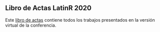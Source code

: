 
## Libro de Actas LatinR 2020

Este [libro de actas]() contiene todos los trabajos presentados en la versión virtual de la conferencia.
